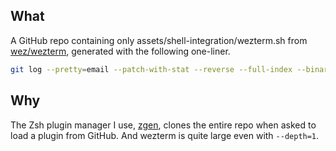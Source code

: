## What

A GitHub repo containing only assets/shell-integration/wezterm.sh from [wez/wezterm](https://github.com/wez/wezterm), generated with the following one-liner.

```sh
git log --pretty=email --patch-with-stat --reverse --full-index --binary -- assets/shell-integration/wezterm.sh | (cd ~/src/github.com/Riatre/wezterm-shell-integration; git am)
```

## Why

The Zsh plugin manager I use, [zgen](https://github.com/tarjoilija/zgen), clones the entire repo when asked to load a plugin from GitHub.
And wezterm is quite large even with `--depth=1`.
